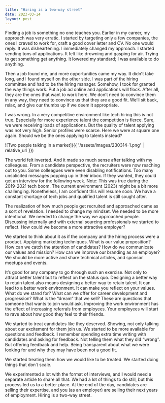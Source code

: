 ```yaml
---
title: "Hiring is a two-way street"
date: 2023-03-14
layout: post
---
```


Finding a job is something no one teaches you. Earlier in my career, my approach was very erratic. I started by targeting only a few companies, the ones I craved to work for, craft a good cover letter and CV. No one would reply. It was disheartening. I immediately changed my approach. I started sending tons of applications. It felt like drowning and gasping for air. Trying to get something get anything. It lowered my standard; I was available to do anything.

Then a job found me, and more opportunities came my way. It didn’t take long, and I found myself on the other side. I was part of the hiring committee and had to be the hiring manager. Somehow, I took for granted the way things work. Put a job ad online and applications will flock. After all, they are the ones that want to work here. We don’t need to convince them in any way, they need to convince us that they are a good fit. We’ll sit back, relax, and give our thumbs up if we deem it appropriate.

I was wrong. In a very competitive environment like tech hiring this is not true. Especially for more experience talent the competition is fierce. Sure, we were receiving loads of applications. But the quality of talent applying was not very high. Senior profiles were scarce. Here we were at square one again. Should we be the ones applying to talents instead?

![Two people talking in a market]({{ '/assets/images/230314-1.png' | relative_url }})

The world felt inverted. And it made so much sense after talking with my colleagues. From a candidate perspective, the recruiters were now reaching out to you. Some colleagues were even disabling notifications. Too many unsolicited messages popping up in their inbox. If they wanted, they could get an interview for the following week. Note: This was true during the 2019-2021 tech boom. The current environment (2023) might be a bit more challenging. Nonetheless, I am confident this will resume soon. We have a constant shortage of tech jobs and qualified talent is still sought after.

The realization of how much people get recruited and approached came as a sort of revelation. I needed to change my mindset. We needed to be more intentional. We needed to change the way we approached people. Discussing internally and with external sourcing professionals we started to reflect. How could we become a more attractive employer?

We started to think about it as if the company and the hiring process were a product. Applying marketing techniques. What is our value proposition? How can we catch the attention of candidates? How do we communicate our values and mission? How can we improve our branding as an employer? We should be more active and share technical articles, and sponsor meetups and events.

It’s good for any company to go through such an exercise. Not only to attract better talent but to reflect on the status quo. Designing a better way to retain talent also means designing a better way to retain talent. It can lead to a better work environment. It can make you reflect on your values. What do we stand for? What can we offer for career development and progression? What is the “dream” that we sell? These are questions that someone that wants to join would ask. Improving the work environment has the effect of increasing referrals from employees. Your employees will start to rave about how good they feel to their friends.

We started to treat candidates like they deserved. Showing, not only talking about our excitement for them join us. We started to be more available for questions and feedback. I remember spending extra time writing with candidates and asking for feedback. Not telling them what they did “wrong”. But offering feedback and help. Being transparent about what we were looking for and why they may have been not a good fit.

We started treating them how we would like to be treated. We started doing things that don’t scale.

We experimented a lot with the format of interviews, and I would need a separate article to share all that. We had a lot of things to do still, but this process led us to a better place. At the end of the day, candidates are selling their expertise, and you (as an employer) are selling their next years of employment. Hiring is a two-way street.